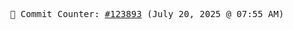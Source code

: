 <p align="center">
    <samp>
        📮 Commit Counter: <a href="https://github.com/Javascript-void0/Javascript-void0/commits/main">#123893</a> (July 20, 2025 @ 07:55 AM)
    </samp>
</p>